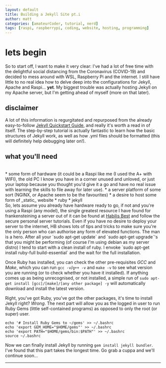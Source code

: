 ```yaml
---
layout: default
title: Building a Jekyll Site pt.i
author: matt
categories: [amateurCoder, tutorial, nerd]
tags: [raspi, raspberrypi, coding, website, hosting, programming]
---
```

# lets begin
So to start off, I want to make it very clear: I've had a lot of free time with the delightful social distancing from the Coronavirus (COVID-19) and decided to mess around with WSL, Raspberry Pi and the internet. I still have little to no real idea how to delve deep into the configurations for Jekyll, Apache and Raspi... **yet**. My biggest trouble was actually hosting Jekyll on my Apache server, but I'm getting ahead of myself (more on that later).

## disclaimer
A lot of this information is regurgitated and repurposed from the already easy-to-follow <a href="https://jekyllrb.com/docs/">Jekyll Quickstart Guide</a>, and really it's worth a read in of itself. The step-by-step tutorial is actually fantastic to learn how the basic structures of Jekyll work, as well as how .yml files should be formatted (this will definitely help debugging later on!).

## what you'll need
<br>
* some form of hardware (it could be a Raspi like me (I used the A+ with WIFI), the old PC I know you have in a corner unused and unloved, or just your laptop because you thought you'd give it a go and have no real issue with learning the skills to file away for later use).
* a server platform of some sort (NGINX, or Apache seem to be the favourites)
* a desire to host some form of _static_ website
* ruby
* jekyll
<br>
So, lets assume you already have hardware ready to go, if not and you're using a Raspi (any model), the single greatest resource I have found for frankensteining a server out of it can be found at <a href="https://habilisbest.com/category/Raspberry Pi">Habilis Best</a> and follow the secure personal server tutorials. Even if you have no desire to deploy your server to the internet, HB shows lots of tips and tricks to make sure you're the only person who can authorise any form of elevated functions. The man is a hero. After all your `sudo apt-get update` and `sudo apt-get upgrade`'s that you might be performing (of course I'm using debian as my server distro) I tend to start with a clean install of ruby. I envoke `sudo apt-get install ruby-full build-essential` and the wait for the full installation.

Once Ruby has installed, you can check the other pre-requisites *GCC* and *Make*, which you can run `gcc -v`/`g++ -v` and `make -v` to see what version you are running (or to check whether you have it installed). If anything comes up as being unrecognised, or not installed, a simple run of `sudo apt-get install [gcc]/[make]/[any other package] -y` will automatically download and install the latest version.

Right, you've got Ruby, you've got the other packages, it's time to install Jekyll right? *Wrong*. The next part will allow you as the logged in user to run Ruby Gems (little self-contained programs) as opposed to only the root (or super) user. 
```
echo '# Install Ruby Gems to ~/gems' >> ~/.bashrc
echo 'export GEM_HOME="$HOME/gems"' >> ~/.bashrc
echo 'export PATH="$HOME/gems/bin:$PATH"' >> ~/.bashrc
source ~/.bashrc
```
Now we can finally install Jekyll by running `gem install jekyll bundler`. I've found that this part takes the longest time. Go grab a cuppa and we'll continue soon...
<br>
<hr>

